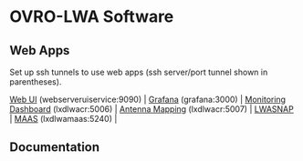 # OVRO-LWA Software

## Web Apps

Set up ssh tunnels to use web apps (ssh server/port tunnel shown in parentheses).

[Web UI](localhost:9090) (webserveruiservice:9090) |
[Grafana](localhost:3000) (grafana:3000) |
[Monitoring Dashboard](http://localhost:5006/LWA_dashboard) (lxdlwacr:5006) |
[Antenna Mapping](http://127.0.0.1:5007/?hip.load_uri=%22.%22&hip.filters=%5B%5D&hip.color_by=%22antnum%22&hip.PARALLEL_PLOT.order=%5B%22antnum%22%2C%22pola_fee%22%2C%22polb_fee%22%2C%22arx_address%22%2C%22pola_arx_channel%22%2C%22polb_arx_channel%22%2C%22snap2_hostname%22%2C%22pola_digitizer_channel%22%2C%22polb_digitizer_channel%22%5D) (lxdlwacr:5007) |
[LWASNAP](https://greghell.github.io/LWASNAP/) |
[MAAS](lxdlwamaas:5240) (lxdlwamaas:5240) |


## Documentation
